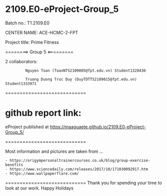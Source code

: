 # 2109.E0-eProject-Group_5

Batch no.: T1.2109.E0

CENTER NAME: ACE-HCMC-2-FPT

Project title: Prime Fitness

========> Group 5 <=========

2 collaborators:

             Nguyen Toan (ToanNTS2109005@fpt.edu.vn) Student1328430

             Truong Duong Truc Duy (DuyTDTTS2109015@fpt.edu.vn) Student1333971
             
             
============================

github report link: 
============================

eProject published at https://maaguaete.github.io/2109.E0-eProject-Group_5/

============================

Most information and pictures are taken from ...

    - https://origympersonaltrainercourses.co.uk/blog/group-exercise-benefits
    - https://www.sciencedaily.com/releases/2017/10/171030092917.htm
    - https://www.wallpaperflare.com/

============================ Thank you for spending your time to look at our work. Happy Holidays


